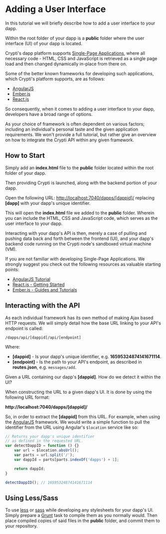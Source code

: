 # Adding a User Interface

In this tutorial we will briefly describe how to add a user interface to your dapp.

Within the root folder of your dapp is a **public** folder where the user interface (UI) of your dapp is located.

Crypti's dapp platform supports [Single-Page Applications](https://en.wikipedia.org/wiki/Single-page_application), where all necessary code - HTML, CSS and JavaScript is retrieved as a single page load and then changed dynamically in-place from there on.

Some of the better known frameworks for developing such applications, which Crypti's platform supports, are as follows:

* [AngularJS](#)
* [Ember.js](#)
* [React.js](#)

So consequently, when it comes to adding a user interface to your dapp, developers have a broad range of options.

As your choice of framework is often dependent on various factors; including an individual's personal taste and the given application requirements. We won't provide a full tutorial, but rather give an overview on how to integrate the Crypti API within any given framework.

## How to Start

Simply add an **index.html** file to the **public** folder located within the root folder of your dapp.

Then providing Crypti is launched, along with the backend portion of your dapp.

Open the following URL: [http://localhost:7040/dapps/[dappid]/](http://localhost:7040/dapps/<dappid>/) replacing **[dapp]** with your dapp's unique identifier.

This will open the **index.html** file we added to the **public** folder. Wherein you can include the HTML, CSS and JavaScript code, which serves as the user interface to your dapp.

Interacting with your dapp's API is then, merely a case of pulling and pushing data back and forth between the frontend (UI), and your dapp's backend code running on the Crypti node's sandboxed virtual machine (VM).

If you are not familiar with developing Single-Page Applications. We strongly suggest you check out the following resources as valuable starting points:

* [AngularJS Tutorial](http://www.w3schools.com/angular/default.asp)
* [React.js - Getting Started](http://facebook.github.io/react/docs/getting-started.html)
* [Ember.js - Guides and Tutorials](http://guides.emberjs.com/v2.0.0/)

## Interacting with the API

As each individual framework has its own method of making Ajax based HTTP requests. We will simply detail how the base URL linking to your API's endpoint is called:

`/dapps/api/[dappid]/api/[endpoint]`

Where:

  * **[dappid]** - Is your dapp's unique identifier, e.g. **16595324874141671114**.
  * **[endpoint]** - Is the path to your API's endpoint, as described in **routes.json**, e.g. `messages/add`.

Given a URL containing our dapp's **[dappid]**. How do we detect it within the UI?

When constructing the URL to a given dapp's UI. It is done by using the following URL format:

**http://localhost:7040/dapps/[dappid]/**

So, in order to extract the **[dappid]** from this URL. For example, when using the [AngularJS](http://angularjs.org) framework. We would write a simple function to pull the identifier from the URL using Angular's `$location` service like so:

```js
// Returns your dapp's unique identifier
// as defined in the requested URL.
var detectDappID = function () {}
	var url = $location.absUrl();
	var parts = url.split('/');
	var dappId = parts[parts.indexOf('dapps') + 1];

	return dappId;
}

detectDappID(); // 16595324874141671114
```

## Using Less/Sass

To use [less](http://lesscss.org/) or [sass](http://sass-lang.com/) while developing any stylesheets for your dapp's UI. Simply prepare a [Grunt](http://gruntjs.com/) task to compile them as you normally would. Then place compiled copies of said files in the **public** folder, and commit them to your repository.
